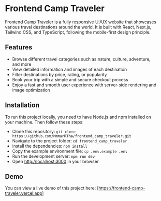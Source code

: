 # Frontend Camp Traveler

Frontend Camp Traveler is a fully responsive UI/UX website that showcases various travel destinations around the world. It is built with React, Next.js, Tailwind CSS, and TypeScript, following the mobile-first design principle.

## Features

- Browse different travel categories such as nature, culture, adventure, and more
- View detailed information and images of each destination
- Filter destinations by price, rating, or popularity
- Book your trip with a simple and secure checkout process
- Enjoy a fast and smooth user experience with server-side rendering and image optimization

## Installation

To run this project locally, you need to have Node.js and npm installed on your machine. Then follow these steps:

- Clone this repository: `git clone https://github.com/MmmarRTha/frontend_camp_traveler.git`
- Navigate to the project folder: `cd frontend_camp_traveler`
- Install the dependencies: `npm install`
- Copy the example environment file: `cp .env.example .env`
- Run the development server: `npm run dev`
- Open [http://localhost:3000](^1^) in your browser

## Demo

You can view a live demo of this project here: [https://frontend-camp-traveler.vercel.app]
